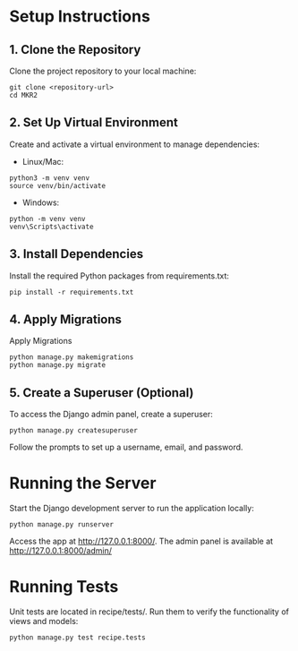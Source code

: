 # Setup Instructions
## 1. Clone the Repository
Clone the project repository to your local machine:
```
git clone <repository-url>
cd MKR2
```
## 2. Set Up Virtual Environment
Create and activate a virtual environment to manage dependencies:
- Linux/Mac:
```
python3 -m venv venv
source venv/bin/activate
```
- Windows:
```
python -m venv venv
venv\Scripts\activate
```
## 3. Install Dependencies
Install the required Python packages from requirements.txt:
```
pip install -r requirements.txt
```
## 4. Apply Migrations
Apply Migrations
```
python manage.py makemigrations
python manage.py migrate
```
## 5. Create a Superuser (Optional)
To access the Django admin panel, create a superuser:
```
python manage.py createsuperuser
```
Follow the prompts to set up a username, email, and password.
# Running the Server
Start the Django development server to run the application locally:
```
python manage.py runserver
```
Access the app at http://127.0.0.1:8000/. The admin panel is available at http://127.0.0.1:8000/admin/

# Running Tests
Unit tests are located in recipe/tests/. Run them to verify the functionality of views and models:
```
python manage.py test recipe.tests
```
